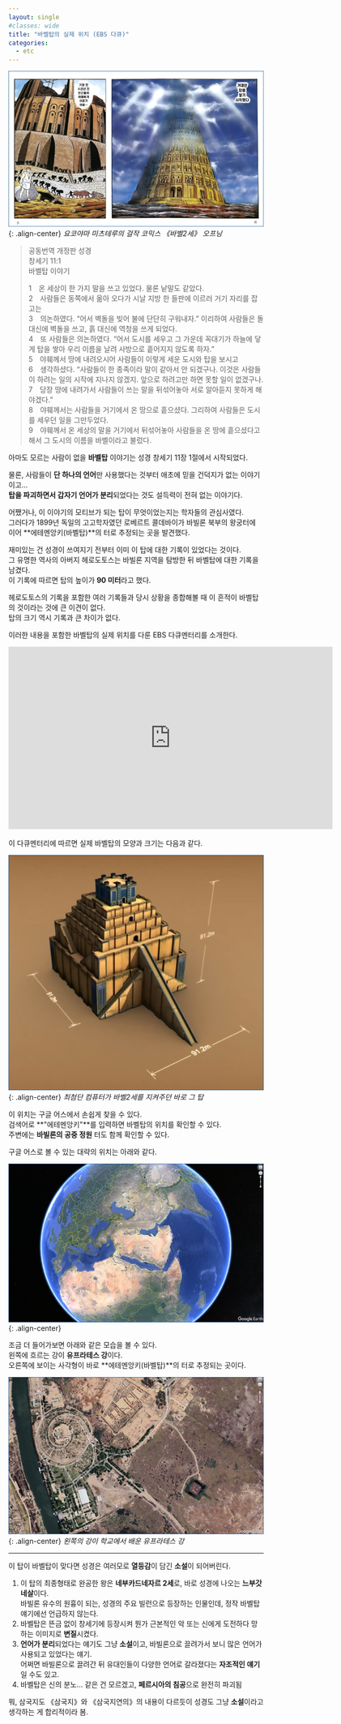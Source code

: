```yaml
---
layout: single
#classes: wide
title: "바벨탑의 실제 위치 (EBS 다큐)"
categories:
  - etc
---
```


![image](</images/2025-01-05/babel2s64.jpg>){: .align-center}
*요코야마 미츠테루의 걸작 코믹스 《바벨2세》 오프닝*

> 공동번역 개정판 성경\
> 창세기 11:1\
> 바벨탑 이야기
>
> 1　온 세상이 한 가지 말을 쓰고 있었다. 물론 낱말도 같았다.\
> 2　사람들은 동쪽에서 옮아 오다가 시날 지방 한 들판에 이르러 거기 자리를 잡고는\
> 3　의논하였다. “어서 벽돌을 빚어 불에 단단히 구워내자.” 이리하여 사람들은 돌 대신에 벽돌을 쓰고, 흙 대신에 역청을 쓰게 되었다.\
> 4　또 사람들은 의논하였다. “어서 도시를 세우고 그 가운데 꼭대기가 하늘에 닿게 탑을 쌓아 우리 이름을 날려 사방으로 흩어지지 않도록 하자.”\
> 5　야훼께서 땅에 내려오시어 사람들이 이렇게 세운 도시와 탑을 보시고\
> 6　생각하셨다. “사람들이 한 종족이라 말이 같아서 안 되겠구나. 이것은 사람들이 하려는 일의 시작에 지나지 않겠지. 앞으로 하려고만 하면 못할 일이 없겠구나.\
> 7　당장 땅에 내려가서 사람들이 쓰는 말을 뒤섞어놓아 서로 알아듣지 못하게 해야겠다.”\
> 8　야훼께서는 사람들을 거기에서 온 땅으로 흩으셨다. 그리하여 사람들은 도시를 세우던 일을 그만두었다.\
> 9　야훼께서 온 세상의 말을 거기에서 뒤섞어놓아 사람들을 온 땅에 흩으셨다고 해서 그 도시의 이름을 바벨이라고 불렀다.

아마도 모르는 사람이 없을 **바벨탑** 이야기는 성경 창세기 11장 1절에서 시작되었다.

물론, 사람들이 **단 하나의 언어**만 사용했다는 것부터 애초에 믿을 건덕지가 없는 이야기이고...\
**탑을 파괴하면서 갑자기 언어가 분리**되었다는 것도 설득력이 전혀 없는 이야기다.

어쨌거나, 이 이야기의 모티브가 되는 탑이 무엇이었는지는 학자들의 관심사였다.\
그러다가 1899년 독일의 고고학자였던 로베르트 콜데바이가 바빌론 북부의 왕궁터에 이어 **에테멘앙키(바벨탑)**의 터로 추정되는 곳을 발견했다.

재미있는 건 성경이 쓰여지기 전부터 이미 이 탑에 대한 기록이 있었다는 것이다.\
그 유명한 역사의 아버지 헤로도토스는 바빌론 지역을 탐방한 뒤 바벨탑에 대한 기록을 남겼다.\
이 기록에 따르면 탑의 높이가 **90 미터**라고 했다.

헤로도토스의 기록을 포함한 여러 기록들과 당시 상황을 종합해볼 때 이 흔적이 바벨탑의 것이라는 것에 큰 이견이 없다.\
탑의 크기 역시 기록과 큰 차이가 없다.

이러한 내용을 포함한 바벨탑의 실제 위치를 다룬 EBS 다큐멘터리를 소개한다.

<iframe width="640" height="360" src="https://www.youtube-nocookie.com/embed/d3puvO3EdkQ?controls=0&start=1983" frameborder="0" allowfullscreen></iframe>

이 다큐멘터리에 따르면 실제 바벨탑의 모양과 크기는 다음과 같다.

![image](</images/2025-01-05/babel_reals64.jpg>){: .align-center}
*최첨단 컴퓨터가 바벨2세를 지켜주던 바로 그 탑*

이 위치는 구글 어스에서 손쉽게 찾을 수 있다.\
검색어로 **"에테멘앙키"**를 입력하면 바벨탑의 위치를 확인할 수 있다.\
주변에는 **바빌론의 공중 정원** 터도 함께 확인할 수 있다.

구글 어스로 볼 수 있는 대략의 위치는 아래와 같다.

![image](</images/2025-01-05/earth_01s64.jpg>){: .align-center}

조금 더 들어가보면 아래와 같은 모습을 볼 수 있다.\
왼쪽에 흐르는 강이 **유프라테스 강**이다.\
오른쪽에 보이는 사각형이 바로 **에테멘앙키(바벨탑)**의 터로 추정되는 곳이다.

![image](</images/2025-01-05/earth_02s64.jpg>){: .align-center}
*왼쪽의 강이 학교에서 배운 유프라테스 강*

---

이 탑이 바벨탑이 맞다면 성경은 여러모로 **열등감**이 담긴 **소설**이 되어버린다.

1. 이 탑의 최종형태로 완공한 왕은 **네부카드네자르 2세**로, 바로 성경에 나오는 **느부갓네살**이다.\
바빌론 유수의 원흉이 되는, 성경의 주요 빌런으로 등장하는 인물인데, 정작 바벨탑 얘기에선 언급하지 않는다.
2. 바벨탑은 뜬금 없이 창세기에 등장시켜 뭔가 근본적인 악 또는 신에게 도전하다 망하는 이미지로 **변질**시켰다.
3. **언어가 분리**되었다는 얘기도 그냥 **소설**이고, 바빌론으로 끌려가서 보니 많은 언어가 사용되고 있었다는 얘기.\
어쩌면 바빌론으로 끌려간 뒤 유대인들이 다양한 언어로 갈라졌다는 **자조적인 얘기**일 수도 있고.
4. 바벨탑은 신의 분노... 같은 건 모르겠고, **페르시아의 침공**으로 완전히 파괴됨

뭐, 삼국지도 《삼국지》와 《삼국지연의》의 내용이 다르듯이 성경도 그냥 **소설**이라고 생각하는 게 합리적이라 봄.
